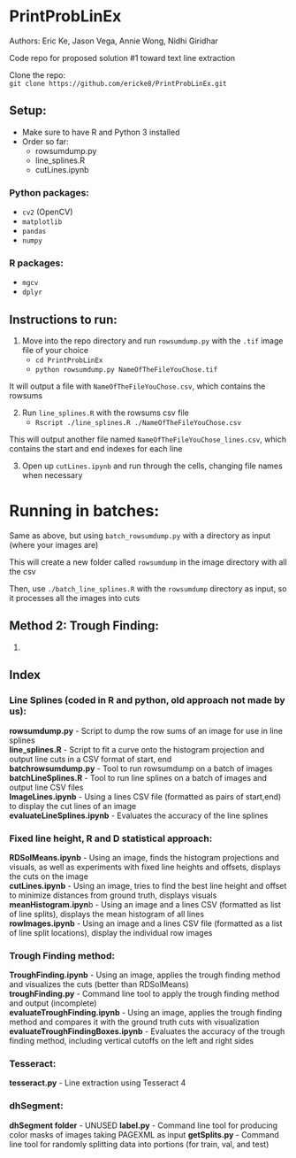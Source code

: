 # PrintProbLinEx
Authors: Eric Ke, Jason Vega, Annie Wong, Nidhi Giridhar

Code repo for proposed solution #1 toward text line extraction

Clone the repo:  
`git clone https://github.com/ericke8/PrintProbLinEx.git`

## Setup:
- Make sure to have R and Python 3 installed
- Order so far:
    - rowsumdump.py
    - line_splines.R
    - cutLines.ipynb
    
### Python packages:
- `cv2` (OpenCV)
- `matplotlib`
- `pandas`
- `numpy`

### R packages:
- `mgcv`
- `dplyr`


## Instructions to run:
1. Move into the repo directory and run `rowsumdump.py` with the `.tif` image file of your choice
    - `cd PrintProbLinEx`
    - `python rowsumdump.py NameOfTheFileYouChose.tif`
    
It will output a file with `NameOfTheFileYouChose.csv`, which contains the rowsums

2. Run `line_splines.R` with the rowsums csv file
    - `Rscript ./line_splines.R ./NameOfTheFileYouChose.csv`  
    
This will output another file named `NameOfTheFileYouChose_lines.csv`, which contains the start and end indexes for each line

3. Open up `cutLines.ipynb` and run through the cells, changing file names when necessary

# Running in batches:
Same as above, but using `batch_rowsumdump.py` with a directory as input (where your images are)

This will create a new folder called `rowsumdump` in the image directory with all the csv

Then, use `./batch_line_splines.R` with the `rowsumdump` directory as input, so it processes all the images into cuts

## Method 2: Trough Finding:
1. 

## Index

### Line Splines (coded in R and python, old approach not made by us):
**rowsumdump.py** - Script to dump the row sums of an image for use in line splines \
**line_splines.R** - Script to fit a curve onto the histogram projection and output line cuts in a CSV format of start, end \
**batchrowsumdump.py** - Tool to run rowsumdump on a batch of images \
**batchLineSplines.R** - Tool to run line splines on a batch of images and output line CSV files \
**ImageLines.ipynb** - Using a lines CSV file (formatted as pairs of start,end) to display the cut lines of an image \
**evaluateLineSplines.ipynb** - Evaluates the accuracy of the line splines

### Fixed line height, R and D statistical approach:
**RDSolMeans.ipynb** - Using an image, finds the histogram projections and visuals, as well as experiments with fixed line heights and offsets, displays the cuts on the image \
**cutLines.ipynb** - Using an image, tries to find the best line height and offset to minimize distances from ground truth, displays visuals \
**meanHistogram.ipyn**b - Using an image and a lines CSV (formatted as list of line splits), displays the mean histogram of all lines \
**rowImages.ipynb** - Using an image and a lines CSV file (formatted as a list of line split locations), display the individual row images

### Trough Finding method:
**TroughFinding.ipynb** - Using an image, applies the trough finding method and visualizes the cuts (better than RDSolMeans) \
**troughFinding.py** - Command line tool to apply the trough finding method and output (incomplete) \
**evaluateTroughFinding.ipynb** - Using an image, applies the trough finding method and compares it with the ground truth cuts with visualization \
**evaluateTroughFindingBoxes.ipynb** - Evaluates the accuracy of the trough finding method, including vertical cutoffs on the left and right sides

### Tesseract:
**tesseract.py** - Line extraction using Tesseract 4

### dhSegment:
**dhSegment folder** - UNUSED
**label.py** - Command line tool for producing color masks of images taking PAGEXML as input
**getSplits.py** - Command line tool for randomly splitting data into portions (for train, val, and test)

